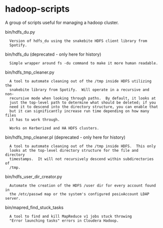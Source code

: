 hadoop-scripts
==============

A group of scripts useful for managing a hadoop cluster.

bin/hdfs_du.py

      Version of hdfs_du using the snakebite HDFS client library from 
      Spotify.

bin/hdfs_du (deprecated - only here for history)

      Simple wrapper around fs -du command to make it more human readable.

bin/hdfs_tmp_cleaner.py 

      A tool to automate cleaning out of the /tmp inside HDFS utilizing the
      snakebite library from Spotify.  Will operate in a recursive and non-
      recursive mode when looking through paths.  By default, it looks at
      just the top-level path to determine what should be deleted; if you
      need it to descend into the directory structure, you can enable that
      but it can significantly increase run time depending on how many files
      it has to work through.

      Works on Kerberized and HA HDFS clusters.

bin/hdfs_tmp_cleaner.pl (deprecated - only here for history)

      A tool to automate cleaning out of the /tmp inside HDFS.  This only
      looks at the top-level directory structure for the file and directory
      timestamps.  It will not recursively descend within subdirectories of
      /tmp.

bin/hdfs_user_dir_creator.py

      Automate the creation of the HDFS /user dir for every account found in
      the /etc/passwd map or the system's configured posixAccount LDAP server.

bin/mapred_find_stuck_tasks
    
      A tool to find and kill MapReduce v1 jobs stuck throwing 
      "Error launching tasks" errors in Cloudera Hadoop.
      

